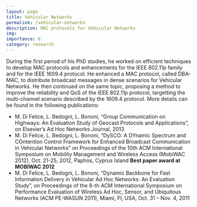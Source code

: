 ```yaml
---
layout: page
title: Vehicular Networks
permalink: /vehicular-networks
description: MAC protocols for Vehicular Networks
img:
importance: 6
category: research
---
```


During the first period of his PhD studies, he worked on efficient techniques to develop MAC protocols and enhancements for the IEEE 802.11p family and for the IEEE 1609.4 protocol. He enhanced a MAC protocol, called DBA-MAC, to distribute broadcast messages in dense scenarios for Vehicular Networks. He then continued on the same topic, proposing a method to improve the reliability and QoS of the IEEE 802.11p protocol, targetting the multi-channel scenario described by the 1609.4 protocol. More details can be found in the following publications:

* M. Di Felice, L. Bedogni, L. Bononi, “Group Communication on Highways: An Evaluation Study of Geocast Protocols and Applications”, on Elsevier’s Ad Hoc Networks Journal, 2013
* M. Di Felice, L. Bedogni, L. Bononi, “DySCO: A DYnamic Spectrum and COntention Control Framework for Enhanced Broadcast Communication in Vehicular Networks” on Proceedings of the 10th ACM International Symposium on Mobility Management and Wireless Access (MobiWAC 2012), Oct. 21-25, 2012, Paphos, Cyprus Island <b>Best paper award at MOBIWAC 2012</b>
* M. Di Felice, L. Bedogni, L. Bononi, “Dynamic Backbone for Fast Information Delivery in Vehicular Ad Hoc Networks: An Evaluation Study”, on Proceedings of the 8-th ACM International Symposium on Performance Evaluation of Wireless Ad Hoc, Sensor, and Ubiquitous Networks (ACM PE-WASUN 2011), Miami, Fl, USA, Oct. 31 – Nov. 4, 2011